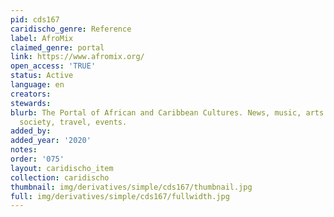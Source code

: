 ```yaml
---
pid: cds167
caridischo_genre: Reference
label: AfroMix
claimed_genre: portal
link: https://www.afromix.org/
open_access: 'TRUE'
status: Active
language: en
creators: 
stewards: 
blurb: The Portal of African and Caribbean Cultures. News, music, arts and culture,
  society, travel, events.
added_by: 
added_year: '2020'
notes: 
order: '075'
layout: caridischo_item
collection: caridischo
thumbnail: img/derivatives/simple/cds167/thumbnail.jpg
full: img/derivatives/simple/cds167/fullwidth.jpg
---
```


